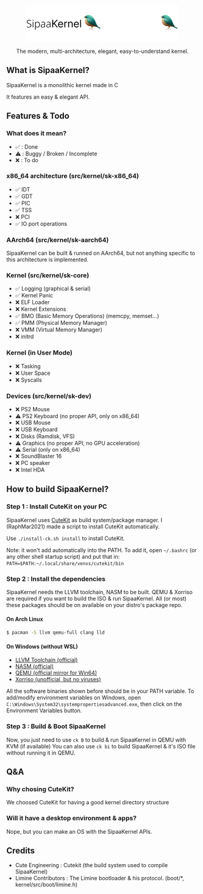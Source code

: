 <p align="center">
  <img src="meta/artwork/LogoLight.png#gh-light-mode-only" height="96" />
  <img src="meta/artwork/LogoDark.png#gh-dark-mode-only" height="96" />
  <p align="center">The modern, multi-architecture, elegant, easy-to-understand kernel.</p>

</p>

## What is SipaaKernel?
SipaaKernel is a monolithic kernel made in C

It features an easy & elegant API.

## Features & Todo
### What does it mean?
* ✅ : Done
* ⚠️ : Buggy / Broken / Incomplete
* ❌ : To do

### x86_64 architecture (src/kernel/sk-x86_64)
* ✅ IDT
* ✅ GDT
* ✅ PIC
* ✅ TSS
* ❌ PCI
* ✅ IO port operations

### AArch64 (src/kernel/sk-aarch64)
SipaaKernel can be built & runned on AArch64, but not anything specific to this architecture is implemented.

### Kernel (src/kernel/sk-core)
* ✅ Logging (graphical & serial)
* ✅ Kernel Panic
* ❌ ELF Loader
* ❌ Kernel Extensions
* ✅ BMO (Basic Memory Operations) (memcpy, memset...)
* ✅ PMM (Physical Memory Manager)
* ❌ VMM (Virtual Memory Manager)
* ❌ initrd

### Kernel (in User Mode)
* ❌ Tasking
* ❌ User Space
* ❌ Syscalls

### Devices (src/kernel/sk-dev)
* ❌ PS2 Mouse
* ⚠️ PS2 Keyboard (no proper API, only on x86_64)
* ❌ USB Mouse
* ❌ USB Keyboard
* ❌ Disks (Ramdisk, VFS)
* ⚠️ Graphics (no proper API, no GPU acceleration)
* ⚠️ Serial (only on x86_64)
* ❌ SoundBlaster 16
* ❌ PC speaker
* ❌ Intel HDA

## How to build SipaaKernel?
### Step 1 : Install CuteKit on your PC
SipaaKernel uses [CuteKit](https://github.com/cute-engineering/cutekit) as build system/package manager. I (RaphMar2021) made a script to install CuteKit automatically.

Use `./install-ck.sh install` to install CuteKit. 

Note: it won't add automatically into the PATH. To add it, open `~/.bashrc` (or any other shell startup script)
and put that in:
`PATH=$PATH:~/.local/share/venvs/cutekit/bin`

### Step 2 : Install the dependencies
SipaaKernel needs the LLVM toolchain, NASM to be built. QEMU & Xorriso are required if you want to build the ISO & run SipaaKernel.
All (or most) these packages should be on available on your distro's package repo.

#### On Arch Linux
```bash
$ pacman -S llvm qemu-full clang lld
```

#### On Windows (without WSL)
* [LLVM Toolchain (official)](https://github.com/llvm/llvm-project/releases/tag/llvmorg-16.0.6)
* [NASM (official)](https://nasm.us/)
* [QEMU (official mirror for Win64)](https://qemu.weilnetz.de/w64/)
* [Xorriso (unofficial, but no viruses)](https://github.com/PeyTy/xorriso-exe-for-windows)

All the software binaries shown before should be in your PATH variable. To add/modify environment variables on Windows, open `C:\Windows\System32\systempropertiesadvanced.exe`, then click on the Environment Variables button.

### Step 3 : Build & Boot SipaaKernel
Now, you just need to use `ck B` to build & run SipaaKernel in QEMU with KVM (if available)
You can also use `ck bi` to build SipaaKernel & it's ISO file without running it in QEMU.

## Q&A

### Why chosing CuteKit?
We choosed CuteKit for having a good kernel directory structure

### Will it have a desktop environment & apps?
Nope, but you can make an OS with the SipaaKernel APIs.

## Credits
* Cute Engineering : Cutekit (the build system used to compile SipaaKernel)
* Limine Contributors : The Limine bootloader & his protocol. (boot/*, kernel/src/boot/limine.h)